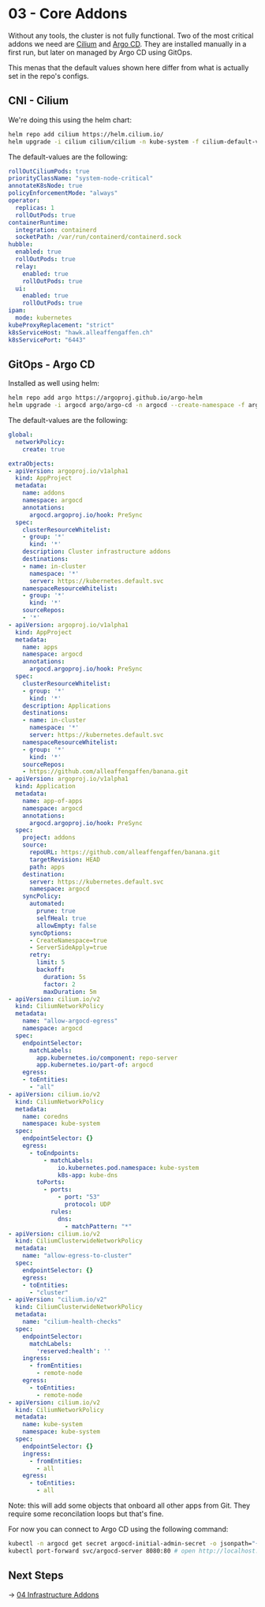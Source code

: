 # 03 - Core Addons

Without any tools, the cluster is not fully functional. Two of the most critical addons we need are [Cilium](https://cilium.io) and [Argo CD](https://argoproj.io). They are installed manually in a first run, but later on managed by Argo CD using GitOps.

This menas that the default values shown here differ from what is actually set in the repo's configs.

## CNI - Cilium

We're doing this using the helm chart:

```bash
helm repo add cilium https://helm.cilium.io/
helm upgrade -i cilium cilium/cilium -n kube-system -f cilium-default-values.yaml
```

The default-values are the following:

```yaml
rollOutCiliumPods: true
priorityClassName: "system-node-critical"
annotateK8sNode: true
policyEnforcementMode: "always"
operator:
  replicas: 1
  rollOutPods: true
containerRuntime:
  integration: containerd
  socketPath: /var/run/containerd/containerd.sock
hubble:
  enabled: true
  rollOutPods: true
  relay:
    enabled: true
    rollOutPods: true
  ui:
    enabled: true
    rollOutPods: true
ipam:
  mode: kubernetes
kubeProxyReplacement: "strict"
k8sServiceHost: "hawk.alleaffengaffen.ch"
k8sServicePort: "6443"
```

## GitOps - Argo CD

Installed as well using helm:

```bash
helm repo add argo https://argoproj.github.io/argo-helm
helm upgrade -i argocd argo/argo-cd -n argocd --create-namespace -f argocd-default-values.yaml
```

The default-values are the following:

```yaml
global:
  networkPolicy:
    create: true

extraObjects:
- apiVersion: argoproj.io/v1alpha1
  kind: AppProject
  metadata:
    name: addons
    namespace: argocd
    annotations:
      argocd.argoproj.io/hook: PreSync
  spec:
    clusterResourceWhitelist:
    - group: '*'
      kind: '*'
    description: Cluster infrastructure addons
    destinations:
    - name: in-cluster
      namespace: '*'
      server: https://kubernetes.default.svc
    namespaceResourceWhitelist:
    - group: '*'
      kind: '*'
    sourceRepos:
    - '*'
- apiVersion: argoproj.io/v1alpha1
  kind: AppProject
  metadata:
    name: apps
    namespace: argocd
    annotations:
      argocd.argoproj.io/hook: PreSync
  spec:
    clusterResourceWhitelist:
    - group: '*'
      kind: '*'
    description: Applications
    destinations:
    - name: in-cluster
      namespace: '*'
      server: https://kubernetes.default.svc
    namespaceResourceWhitelist:
    - group: '*'
      kind: '*'
    sourceRepos:
    - https://github.com/alleaffengaffen/banana.git
- apiVersion: argoproj.io/v1alpha1
  kind: Application
  metadata:
    name: app-of-apps
    namespace: argocd
    annotations:
      argocd.argoproj.io/hook: PreSync
  spec:
    project: addons
    source:
      repoURL: https://github.com/alleaffengaffen/banana.git
      targetRevision: HEAD
      path: apps
    destination:
      server: https://kubernetes.default.svc
      namespace: argocd
    syncPolicy:
      automated:
        prune: true
        selfHeal: true
        allowEmpty: false
      syncOptions:
      - CreateNamespace=true
      - ServerSideApply=true
      retry:
        limit: 5
        backoff:
          duration: 5s
          factor: 2
          maxDuration: 5m
- apiVersion: cilium.io/v2
  kind: CiliumNetworkPolicy
  metadata:
    name: "allow-argocd-egress"
    namespace: argocd
  spec:
    endpointSelector:
      matchLabels:
        app.kubernetes.io/component: repo-server
        app.kubernetes.io/part-of: argocd
    egress:
    - toEntities:
      - "all"
- apiVersion: cilium.io/v2
  kind: CiliumNetworkPolicy
  metadata:
    name: coredns
    namespace: kube-system
  spec:
    endpointSelector: {}
    egress:
      - toEndpoints:
          - matchLabels:
              io.kubernetes.pod.namespace: kube-system
              k8s-app: kube-dns
        toPorts:
          - ports:
              - port: "53"
                protocol: UDP
            rules:
              dns:
                - matchPattern: "*"
- apiVersion: cilium.io/v2
  kind: CiliumClusterwideNetworkPolicy
  metadata:
    name: "allow-egress-to-cluster"
  spec:
    endpointSelector: {}
    egress:
    - toEntities:
      - "cluster"
- apiVersion: "cilium.io/v2"
  kind: CiliumClusterwideNetworkPolicy
  metadata:
    name: "cilium-health-checks"
  spec:
    endpointSelector:
      matchLabels:
        'reserved:health': ''
    ingress:
      - fromEntities:
        - remote-node
    egress:
      - toEntities:
        - remote-node
- apiVersion: cilium.io/v2
  kind: CiliumNetworkPolicy
  metadata:
    name: kube-system
    namespace: kube-system
  spec:
    endpointSelector: {}
    ingress:
      - fromEntities:
        - all
    egress:
      - toEntities:
        - all
```

Note: this will add some objects that onboard all other apps from Git. They require some reconcilation loops but that's fine.

For now you can connect to Argo CD using the following command:

```bash
kubectl -n argocd get secret argocd-initial-admin-secret -o jsonpath="{.data.password}" | base64 -d
kubectl port-forward svc/argocd-server 8080:80 # open http://localhost:8080
```

## Next Steps

-> [04 Infrastructure Addons](./04_infra_addons.md)
